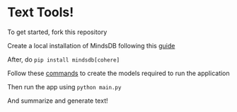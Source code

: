 # Text Tools!

To get started, fork this repository

Create a local installation of MindsDB following this [guide](https://docs.mindsdb.com/contribute/install#installing-mindsdb)

After, do `pip install mindsdb[cohere]`

Follow these [commands](https://github.com/mindsdb/mindsdb/blob/staging/mindsdb/integrations/handlers/cohere_handler/README.md) to create the models required to run the application

Then run the app using `python main.py`

And summarize and generate text!


